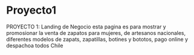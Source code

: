 # Proyecto1
PROYECTO 1: Landing de Negocio
esta pagina es para mostrar y promosionar la venta de zapatos para mujeres, de artesanos nacionales, diferentes modelos de zapats, zapatillas, botines y bototos, pago online y despachoa todos Chile
